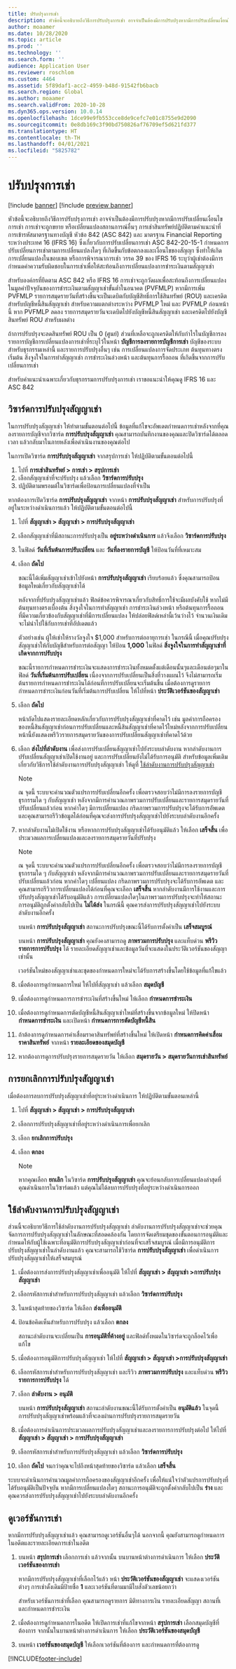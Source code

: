 ```yaml
---
title: ปรับปรุงการเช่า
description: หัวข้อนี้จะอธิบายถึงวิธีการปรับปรุงการเช่า อาจจำเป็นต้องมีการปรับปรุงหากมีการปรับเปลี่ยนเงื่อนไขการเช่า การเช่าจะถูกขยาย หรือเปลี่ยนแปลงสถานการณ์อื่นๆ
author: moaamer
ms.date: 10/28/2020
ms.topic: article
ms.prod: ''
ms.technology: ''
ms.search.form: ''
audience: Application User
ms.reviewer: roschlom
ms.custom: 4464
ms.assetid: 5f89daf1-acc2-4959-b48d-91542fb6bacb
ms.search.region: Global
ms.author: moaamer
ms.search.validFrom: 2020-10-28
ms.dyn365.ops.version: 10.0.14
ms.openlocfilehash: 1dce99e9fb553cce8de9cefc7e01c8755e9d2090
ms.sourcegitcommit: 0e8db169c3f90bd750826af76709ef5d621fd377
ms.translationtype: HT
ms.contentlocale: th-TH
ms.lasthandoff: 04/01/2021
ms.locfileid: "5825782"
---
```

# <a name="adjust-leases"></a>ปรับปรุงการเช่า

[!include [banner](../includes/banner.md)]
[!include [preview banner](../includes/preview-banner.md)]

หัวข้อนี้จะอธิบายถึงวิธีการปรับปรุงการเช่า อาจจำเป็นต้องมีการปรับปรุงหากมีการปรับเปลี่ยนเงื่อนไขการเช่า การเช่าจะถูกขยาย หรือเปลี่ยนแปลงสถานการณ์อื่นๆ การเช่าสินทรัพย์ปฏิบัติตามคำแนะนำที่การเข้ารหัสมาตรฐานทางบัญชี หัวข้อ 842 (ASC 842) และ มาตรฐาน Financial Reporting ระหว่างประเทศ 16 (IFRS 16) ซึ่งเกี่ยวกับการปรับเปลี่ยนการเช่า ASC 842-20-15-1 กำหนดการปรับเปลี่ยนการเช่าตามการเปลี่ยนแปลงใดๆ ที่เกิดขึ้นกับข้อตกลงและเงื่อนไขของสัญญา ซึ่งทำให้เกิดการเปลี่ยนแปลงในขอบเขต หรือการพิจารณาการเช่า วรรค 39 ของ IFRS 16 ระบุว่าผู้เช่าต้องมีการกำหนดค่าความรับผิดชอบในการเช่าเพื่อให้สะท้อนถึงการเปลี่ยนแปลงการชำระเงินตามสัญญาเช่า

สำหรับองค์กรที่ยึดตาม ASC 842 หรือ IFRS 16 การเช่าจะถูกวัดผลเพื่อสะท้อนถึงการเปลี่ยนแปลงในมูลค่าปัจจุบันของการชำระเงินตามสัญญาเช่าขั้นต่ำในอนาคต (PVFMLP) หากมีการเพิ่ม PVFMLP รายการสมุดรายวันที่สร้างขึ้นจะเป็นเดบิตกับบัญชีสิทธิ์การใช้สินทรัพย์ (ROU) และเครดิตสำหรับบัญชีหนี้สินสัญญาเช่า สำหรับความแตกต่างระหว่าง PVFMLP ใหม่ และ PVFMLP ก่อนหน้านี้ หาก PVFMLP ลดลง รายการสมุดรายวันจะเดบิตไปยังบัญชีหนี้สินสัญญาเช่า และเครดิตไปยังบัญชีสินทรัพย์ ROU สำหรับผลต่าง

ถ้าการปรับปรุงจะลดสินทรัพย์ ROU เป็น 0 (ศูนย์) ส่วนที่เหลือจะถูกเครดิตให้กับกำไรในบัญชีการลงรายการบัญชีการเปลี่ยนแปลงการเช่าที่ระบุไว้ในหน้า **บัญชีการลงรายการบัญชีการเช่า** บัญชีของระบบสำหรับธุรกรรมเหล่านี้ และรายการปรับปรุงอื่นๆ เช่น การเปลี่ยนแปลงการจัดประเภท ต้นทุนทางตรงเริ่มต้น สิ่งจูงใจในการทำสัญญาเช่า การชำระเงินล่วงหน้า และต้นทุนการรื้อถอน ที่เกิดขึ้นจากการปรับเปลี่ยนการเช่า

สำหรับคำแนะนำเฉพาะเกี่ยวกับธุรกรรมการปรับปรุงการเช่า เราขอแนะนำให้คุณดู IFRS 16 และ ASC 842

## <a name="lease-adjustment-wizard"></a>วิซาร์ดการปรับปรุงสัญญาเช่า

ในการปรับปรุงสัญญาเช่า ให้ทำตามขั้นตอนต่อไปนี้ ข้อมูลที่แก้ไขจะอัพเดตกำหนดการเช่าหลังจากที่คุณลงรายการบัญชีจากวิซาร์ด **การปรับปรุงสัญญาเช่า** คุณสามารถบันทึกงานของคุณและปิดวิซาร์ดได้ตลอดเวลา แล้วกลับมาในภายหลังเพื่อดำเนินงานของคุณต่อไป

ในการเปิดวิซาร์ด **การปรับปรุงสัญญาเช่า** จากสรุปการเช่า ให้ปฏิบัติตามขั้นตอนต่อไปนี้

1. ไปที่ **การเช่าสินทรัพย์ \> การเช่า \> สรุปการเช่า** 
2. เลือกสัญญาเช่าที่จะปรับปรุง แล้วเลือก **วิซาร์ดการปรับปรุง**
3. ปฏิบัติตามพรอมต์ในวิซาร์ดเพื่อป้อนการเปลี่ยนแปลงที่จำเป็น

หากต้องการเปิดวิซาร์ด **การปรับปรุงสัญญาเช่า** จากหน้า **การปรับปรุงสัญญาเช่า** สำหรับการปรับปรุงที่อยู่ในระหว่างดําเนินการแล้ว ให้ปฏิบัติตามขั้นตอนต่อไปนี้

1.  ไปที่ **สัญญาเช่า \> สัญญาเช่า \> การปรับปรุงสัญญาเช่า**
2.  เลือกสัญญาเช่าที่มีสถานะการปรับปรุงเป็น **อยู่ระหว่างดําเนินการ** แล้วจึงเลือก **วิซาร์ดการปรับปรุง**
3.  ในฟิลด์ **วันที่เริ่มต้นการปรับเปลี่ยน** และ **วันที่ลงรายการบัญชี** ให้ป้อนวันที่ที่เหมาะสม
4.  เลือก **ถัดไป**

    ขณะนี้ได้เพิ่มสัญญาเช่าเข้าไปยังหน้า **การปรับปรุงสัญญาเช่า** เรียบร้อยแล้ว ซึ่งคุณสามารถป้อนข้อมูลใหม่เกี่ยวกับสัญญาเช่าได้

    หลังจากที่ปรับปรุงสัญญาเช่าแล้ว ฟิลด์ข้อควรพิจารณาเกี่ยวกับสิทธิ์การใช้จะมีผลบังคับใช้ หากไม่มีต้นทุนทางตรงเบื้องต้น สิ่งจูงใจในการทำสัญญาเช่า การชำระเงินล่วงหน้า หรือต้นทุนการรื้อถอน ที่มีความเกี่ยวข้องกับสัญญาเช่าที่มีการเปลี่ยนแปลง ให้ปล่อยฟิลด์เหล่านี้เว้นว่างไว้ จำนวนเงินเดิมจะไม่นำไปใช้กับการเช่าที่อัปเดตแล้ว 

    ตัวอย่างเช่น ผู้ให้เช่าให้รางวัลจูงใจ $1,000 สำหรับการต่ออายุการเช่า ในกรณีนี้ เมื่อคุณปรับปรุงสัญญาเช่าให้กับบัญชีสำหรับการต่อสัญญา ให้ป้อน **1,000** ในฟิลด์ **สิ่งจูงใจในการทำสัญญาเช่าที่เกิดจากการปรับปรุง**

    ขณะนี้รายการกำหนดการชำระเงินจะแสดงการชำระเงินทั้งหมดตั้งแต่เดือนนั้นๆและเดือนต่อๆมาในฟิลด์ **วันที่เริ่มต้นการปรับเปลี่ยน** เนื่องจากการปรับเปลี่ยนเป็นสิ่งที่วางแผนไว้ จึงไม่สามารถเริ่มต้นรายการกำหนดการชำระเงินได้ก่อนที่การปรับเปลี่ยนจะเริ่มต้นขึ้น เมื่อต้องการดูรายการกำหนดการชำระเงินก่อนวันที่เริ่มต้นการปรับเปลี่ยน ให้ไปที่หน้า **ประวัติเวอร์ชันของสัญญาเช่า**

8.  เลือก **ถัดไป**

    หน้าถัดไปแสดงรายละเอียดหลักเกี่ยวกับการปรับปรุงสัญญาเช่าที่คาดไว้ เช่น มูลค่าการถือครองของหนี้สินสัญญาเช่าก่อนการปรับเปลี่ยนและหนี้สินสัญญาเช่าที่คาดไว้ใหม่หลังจากการปรับเปลี่ยน หน้านี้ยังแสดงพรีวิวรายการสมุดรายวันของการปรับเปลี่ยนสัญญาเช่าที่คาดไว้ด้วย

9.  เลือก **ส่งไปที่ลำดับงาน** เพื่อส่งการปรับเปลี่ยนสัญญาเช่าไปยังระบบลำดับงาน หากลำดับงานการปรับเปลี่ยนสัญญาเช่าเปิดใช้งานอยู่ และการปรับเปลี่ยนยังไม่ได้รับการอนุมัติ สำหรับข้อมูลเพิ่มเติมเกี่ยวกับวิธีการใช้ลำดับงานการปรับปรุงสัญญาเช่า ให้ดูที่ [ใช้ลำดับงานการปรับปรุงสัญญาเช่า](use-create-lease-wrkflw.md)

    > [!NOTE]
    > ณ จุดนี้ ระบบจะคํานวณตัวแปรการปรับเปลี่ยนอีกครั้ง เพื่อตรวจสอบว่าไม่มีการลงรายการบัญชีธุรกรรมใด ๆ กับสัญญาเช่า หลังจากมีการคํานวณภาพรวมการปรับเปลี่ยนและรายการสมุดรายวันที่ปรับเปลี่ยนแล้วก่อน หากค่าใดๆ มีการเปลี่ยนแปลง กริดภาพรวมการปรับปรุงจะได้รับการอัพเดต และคุณสามารถรีวิวข้อมูลได้ก่อนที่คุณจะส่งการปรับปรุงสัญญาเช่าไปยังระบบลำดับงานอีกครั้ง

10. หากลำดับงานไม่เปิดใช้งาน หรือหากการปรับปรุงสัญญาเช่าได้รับอนุมัติแล้ว ให้เลือก **เสร็จสิ้น** เพื่อประมวลผลการเปลี่ยนแปลงและลงรายการสมุดรายวันที่ปรับปรุง

    > [!NOTE] 
    > ณ จุดนี้ ระบบจะคํานวณตัวแปรการปรับเปลี่ยนอีกครั้ง เพื่อตรวจสอบว่าไม่มีการลงรายการบัญชีธุรกรรมใด ๆ กับสัญญาเช่า หลังจากมีการคํานวณภาพรวมการปรับเปลี่ยนและรายการสมุดรายวันที่ปรับเปลี่ยนแล้วก่อน หากค่าใดๆ เปลี่ยนแปลง กริดภาพรวมการปรับปรุงจะได้รับการอัพเดต และคุณสามารถรีวิวการเปลี่ยนแปลงได้ก่อนที่คุณจะเลือก **เสร็จสิ้น** หากลำดับงานมีการใช้งานและการปรับปรุงสัญญาเช่าได้รับอนุมัติแล้ว การเปลี่ยนแปลงใดๆในภาพรวมการปรับปรุงจะทําให้สถานะการอนุมัติถูกตั้งค่ากลับไปเป็น **ไม่ได้ส่ง** ในกรณีนี้ คุณควรส่งการปรับปรุงสัญญาเช่าไปยังระบบลำดับงานอีกครั้ง

    บนหน้า **การปรับปรุงสัญญาเช่า** สถานะการปรับปรุงขณะนี้ได้รับการตั้งค่าเป็น **เสร็จสมบูรณ์**

    บนหน้า **การปรับปรุงสัญญาเช่า** คุณยังคงสามารถดู **ภาพรวมการปรับปรุง** และแท็บด่วน **พรีวิวรายการการปรับปรุง** ได้ รายละเอียดสัญญาเช่าและข้อมูลวันที่จะแสดงในประวัติเวอร์ชันของสัญญาเช่านั้น

    เวอร์ชันใหม่ของสัญญาเช่าและชุดของกำหนดการใหม่จะได้รับการสร้างขึ้นโดยใช้ข้อมูลที่แก้ไขแล้ว 

13. เมื่อต้องการดูกำหนดการใหม่ ให้ไปที่สัญญาเช่า แล้วเลือก **สมุดบัญชี**
14. เมื่อต้องการดูกำหนดการการชำระเงินที่สร้างขึ้นใหม่ ให้เลือก **กำหนดการชำระเงิน**
15. เมื่อต้องการดูกำหนดการตัดบัญชีหนี้สินสัญญาเช่าใหม่ที่สร้างขึ้นจากข้อมูลใหม่ ให้ปิดหน้า **กำหนดการชำระเงิน** และเปิดหน้า **กำหนดการการตัดบัญชีหนี้สิน**
16. ถ้าต้องการดูกำหนดการค่าเสื่อมราคาสินทรัพย์ที่สร้างขึ้นใหม่ ให้เปิดหน้า **กำหนดการคิดค่าเสื่อมราคาสินทรัพย์** จากหน้า **รายละเอียดของสมุดบัญชี**
17. หากต้องการดูการปรับปรุงรายการสมุดรายวัน ให้เลือก **สมุดรายวัน \> สมุดรายวันการเช่าสินทรัพย์**

## <a name="cancel-a-lease-adjustment"></a>การยกเลิกการปรับปรุงสัญญาเช่า

เมื่อต้องการลบการปรับปรุงสัญญาเช่าที่อยู่ระหว่างดําเนินการ ให้ปฏิบัติตามขั้นตอนเหล่านี้

1.  ไปที่ **สัญญาเช่า \> สัญญาเช่า \> การปรับปรุงสัญญาเช่า**
2.  เลือกการปรับปรุงสัญญาเช่าที่อยู่ระหว่างดําเนินการเพื่อยกเลิก
3.  เลือก **ยกเลิกการปรับปรุง** 
4.  เลือก **ตกลง**

    > [!NOTE] 
    > หากคุณเลือก **ยกเลิก** ในวิซาร์ด **การปรับปรุงสัญญาเช่า** คุณจะย้อนกลับการเปลี่ยนแปลงล่าสุดที่คุณดําเนินการในวิซาร์ดแล้ว แต่คุณไม่ได้ลบการปรับปรุงที่อยู่ระหว่างดําเนินการออก

## <a name="use-the-lease-adjustment-workflow"></a>ใช้ลำดับงานการปรับปรุงสัญญาเช่า

ส่วนนี้จะอธิบายวิธีการใช้ลำดับงานการปรับปรุงสัญญาเช่า ลำดับงานการปรับปรุงสัญญาเช่าจะช่วยคุณจัดการการปรับปรุงสัญญาเช่าในลักษณะที่สอดคล้องกัน โดยการจัดเตรียมชุดของขั้นตอนการอนุมัติและกําหนดให้กับผู้ใช้เฉพาะที่อนุมัติการปรับปรุงสัญญาเช่าก่อนที่จะเสร็จสมบูรณ์ เมื่อมีการอนุมัติการปรับปรุงสัญญาเช่าในลำดับงานแล้ว คุณจะสามารถใช้วิซาร์ด **การปรับปรุงสัญญาเช่า** เพื่อดําเนินการปรับปรุงสัญญาเช่าให้เสร็จสมบูรณ์

1.  เมื่อต้องการส่งการปรับปรุงสัญญาเช่าเพื่ออนุมัติ ให้ไปที่ **สัญญาเช่า \> สัญญาเช่า \>การปรับปรุงสัญญาเช่า**
2.  เลือกรหัสการเช่าสำหรับการปรับปรุงสัญญาเช่า แล้วเลือก **วิซาร์ดการปรับปรุง**
3.  ในหน้าสุดท้ายของวิซาร์ด ให้เลือก **ส่งเพื่ออนุมัติ**
4.  ป้อนข้อคิดเห็นสำหรับการปรับปรุง แล้วเลือก **ตกลง**

    สถานะลำดับงานจะเปลี่ยนเป็น **การอนุมัติที่ค้างอยู่** และฟิลด์ทั้งหมดในวิซาร์ดจะถูกล็อคไว้เพื่อแก้ไข

5.  เมื่อต้องการอนุมัติการปรับปรุงสัญญาเช่า ให้ไปที่ **สัญญาเช่า \> สัญญาเช่า \>การปรับปรุงสัญญาเช่า**
6.  เลือกรหัสการเช่าสำหรับการปรับปรุงสัญญาเช่า และรีวิว **ภาพรวมการปรับปรุง** และแท็บด่วน **พรีวิวรายการการปรับปรุง** ได้
7.  เลือก **ลำดับงาน \> อนุมัติ**

    บนหน้า **การปรับปรุงสัญญาเช่า** สถานะลำดับงานขณะนี้ได้รับการตั้งค่าเป็น **อนุมัติแล้ว** ในจุดนี้ การปรับปรุงสัญญาเช่าพร้อมแล้วที่จะลงผ่านการปรับปรุงรายการสมุดรายวัน

8.  เมื่อต้องการดําเนินการประมวลผลการปรับปรุงสัญญาเช่าและลงรายการการปรับปรุงต่อไป ให้ไปที่ **สัญญาเช่า \> สัญญาเช่า \> การปรับปรุงสัญญาเช่า**
9.  เลือกรหัสการเช่าสำหรับการปรับปรุงสัญญาเช่า แล้วเลือก **วิซาร์ดการปรับปรุง**
10. เลือก **ถัดไป** จนกว่าคุณจะไปถึงหน้าสุดท้ายของวิซาร์ด แล้วเลือก **เสร็จสิ้น**

ระบบจะดําเนินการคำนวณมูลค่าการถือครองของสัญญาเช่าอีกครั้ง เพื่อให้แน่ใจว่าตัวแปรการปรับปรุงที่ได้รับอนุมัติเป็นปัจจุบัน หากมีการเปลี่ยนแปลงใดๆ สถานะการอนุมัติจะถูกตั้งค่ากลับไปเป็น **ร่าง** และคุณควรส่งการปรับปรุงสัญญาเช่าไปยังระบบลำดับงานอีกครั้ง

## <a name="view-lease-versions"></a>ดูเวอร์ชันการเช่า

หากมีการปรับปรุงสัญญาเช่าแล้ว คุณสามารถดูเวอร์ชันอื่นๆได้ นอกจากนี้ คุณยังสามารถดูกำหนดการในอดีตและรายละเอียดการเช่าในอดีต

1. บนหน้า **สรุปการเช่า** เลือกการเช่า แล้วจากนั้น บนบานหน้าต่างการดำเนินการ ให้เลือก **ประวัติเวอร์ชันของการเช่า**

    หากมีการปรับปรุงสัญญาเช่าที่เลือกไว้แล้ว หน้า **ประวัติเวอร์ชันของสัญญาเช่า** จะแสดงเวอร์ชันต่างๆ การเช่าดั้งเดิมมีป้ายชื่อ **1** และเวอร์ชันที่ตามมามีใบสั่งตัวเลขน้อยกว่า

    สำหรับเวอร์ชันการเช่าที่เลือก คุณสามารถดูรายการ มิติทางการเงิน รายละเอียดสัญญา สถานที่เ และกำหนดการชำระเงิน

2. เมื่อต้องการดูกำหนดกการในอดีต ให้เปิดการเช่าที่แก้ไขจากหน้า **สรุปการเช่า** เลือกสมุดบัญชีที่ต้องการ จากนั้นในบานหน้าต่างการดำเนินการ ให้เลือก **ประวัติเวอร์ชันของสมุดบัญชี**
3. บนหน้า **เวอร์ชันของสมุดบัญชี** ให้เลือกเวอร์ชันที่ต้องการ และกำหนดการที่ต้องการดู


[!INCLUDE[footer-include](../../includes/footer-banner.md)]